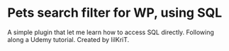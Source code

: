# Pets search filter for WP, using SQL

A simple plugin that let me learn how to access SQL directly. Following along a Udemy tutorial.
Created by lilKriT.

